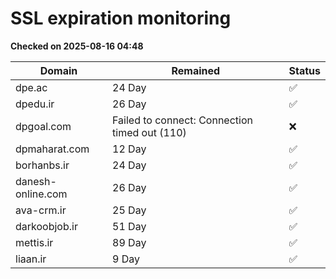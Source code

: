 # SSL expiration monitoring

**Checked on 2025-08-16 04:48**

| Domain | Remained | Status       |
|--------|----------|--------------|
| dpe.ac     | 24 Day   | ✅ |
| dpedu.ir     | 26 Day   | ✅ |
| dpgoal.com     | Failed to connect: Connection timed out (110)       | ❌ |
| dpmaharat.com     | 12 Day   | ✅ |
| borhanbs.ir     | 24 Day   | ✅ |
| danesh-online.com     | 26 Day   | ✅ |
| ava-crm.ir     | 25 Day   | ✅ |
| darkoobjob.ir     | 51 Day   | ✅ |
| mettis.ir     | 89 Day   | ✅ |
| liaan.ir     | 9 Day   | ✅ |
